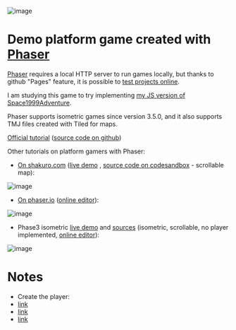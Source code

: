 ![image](https://user-images.githubusercontent.com/1620953/201653714-5101fdfb-0efb-49d5-b4bf-64b1434a36c2.png)


# Demo platform game created with [Phaser](https://phaser.io/download)

[Phaser](https://phaser.io/download) requires a local HTTP server to run games locally, but thanks to github "Pages" feature, it is possible to [test projects online](https://jumpjack.github.io/pasher3-platform-demo/).

I am studying this game to try implementing [my JS version  of Space1999Adventure](https://github.com/jumpjack/Space1999Adventure).

Phaser supports isometric games since version 3.5.0, and it also supports TMJ files created with Tiled for maps.

[Official tutorial](https://stackabuse.com/phaser-3-and-tiled-building-a-platformer/) ([source code on github](https://github.com/StackAbuse/creating-a-platformer-with-phaser-3))

Other tutorials on platform gamers with Phaser:
- [On shakuro.com](https://shakuro.com/blog/phaser-js-a-step-by-step-tutorial-on-making-a-phaser-3-game#part-5) ([live demo](https://kingdom-knight.netlify.app/) , [source code on codesandbox](https://codesandbox.io/s/webgl-phaser3-typescript-2mnbt-2mnbt) - scrollable map):

![image](https://user-images.githubusercontent.com/1620953/201653416-4b9cf166-21ea-4ad0-97cf-54b3c2f49354.png)

- [On phaser.io](http://phaser.io/tutorials/making-your-first-phaser-3-game/part7)  ([online editor](http://phaser.io/sandbox/edit/3)):

![image](https://user-images.githubusercontent.com/1620953/201659741-4784e1d5-52b8-46a3-99c6-174f250f6886.png)

- Phase3 isometric [live demo](http://labs.phaser.io/view.html?src=src\tilemap\isometric\isometric%20test.js) and [sources](https://github.com/photonstorm/phaser3-examples/blob/master/public/src/tilemap/isometric/isometric%20test.js) (isometric, scrollable, no player implemented, [online editor](http://labs.phaser.io/edit.html?src=src\tilemap\isometric\isometric%20test.js)):

![image](https://user-images.githubusercontent.com/1620953/201660182-905101c8-0f5e-4a2a-8f4f-66859573fe39.png)


# Notes

- Create the player:
- [link](https://stackabuse.com/phaser-3-and-tiled-building-a-platformer/)
- [link](https://github.com/EvanBacon/expo-phaser-isometric/blob/master/game/dude.js)
- [link](http://phaser.io/tutorials/making-your-first-phaser-3-game/part5)

